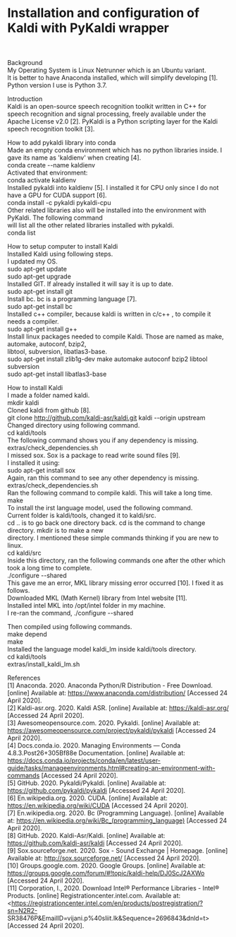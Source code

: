 # Installation and configuration of Kaldi with PyKaldi wrapper<br><br>

Background<br>
My Operating System is Linux Netrunner which is an Ubuntu variant.<br>
It is better to have Anaconda installed, which will simplify developing [1].<br>
Python version I use is Python 3.7.<br>

Introduction<br>
Kaldi is an open-source speech recognition toolkit written in C++ for speech recognition and signal
processing, freely available under the Apache License v2.0 [2]. PyKaldi is a Python scripting layer for the
Kaldi speech recognition toolkit [3].<br>

How to add pykaldi library into conda<br>
Made an empty conda environment which has no python libraries inside. I gave its name as 'kaldienv'
when creating [4].<br>
conda create --name kaldienv<br>
Activated that environment:<br>
conda activate kaldienv<br>
Installed pykaldi into kaldienv [5]. I installed it for CPU only since I do not have a GPU for CUDA support [6].<br>
conda install -c pykaldi pykaldi-cpu<br>
Other related libraries also will be installed into the environment with PyKaldi. The following command<br>
will list all the other related libraries installed with pykaldi.<br>
conda list<br>

How to setup computer to install Kaldi<br>
Installed Kaldi using following steps.<br>
I updated my OS.<br>
sudo apt-get update<br>
sudo apt-get upgrade<br>
Installed GIT. If already installed it will say it is up to date.<br>
sudo apt-get install git<br>
Install bc. bc is a programming language [7].<br>
sudo apt-get install bc<br>
Installed c++ compiler, because kaldi is written in c/c++ , to compile it needs a compiler.<br>
sudo apt-get install g++<br>
Install linux packages needed to compile Kaldi. Those are named as make, automake, autoconf, bzip2,<br>
libtool, subversion, libatlas3-base.<br>
sudo apt-get install zlib1g-dev make automake autoconf bzip2 libtool subversion<br>
sudo apt-get install libatlas3-base<br>

How to install Kaldi<br>
I made a folder named kaldi.<br>
mkdir kaldi<br>
Cloned kaldi from github [8].<br>
git clone http://github.com/kaldi-asr/kaldi.git kaldi --origin upstream<br>
Changed directory using following command.<br>
cd kaldi/tools<br>
The following command shows you if any dependency is missing.<br>
extras/check_dependencies.sh<br>
I missed sox. Sox is a package to read write sound files [9].<br>
I installed it using:<br>
sudo apt-get install sox<br>
Again, ran this command to see any other dependency is missing.<br>
extras/check_dependencies.sh<br>
Ran the following command to compile kaldi. This will take a long time.<br>
make<br>
To install the irst language model, used the following command.<br>
Current folder is kaldi/tools, changed it to kaldi/src.<br>
cd .. is to go back one directory back. cd is the command to change directory. mkdir is to make a new<br>
directory. I mentioned these simple commands thinking if you are new to linux.<br>
cd kaldi/src<br>
Inside this directory, ran the following commands one after the other which took a long time to complete.<br>
./configure --shared<br>
This gave me an error, MKL library missing error occurred [10]. I fixed it as follows.<br>
Downloaded MKL (Math Kernel) library from Intel website [11].<br>
Installed intel MKL into /opt/intel folder in my machine.<br>
I re-ran the command, ./configure --shared<br>

Then compiled using following commands.<br>
make depend<br>
make<br>
Installed the language model kaldi_lm inside kaldi/tools directory.<br>
cd kaldi/tools<br>
extras/install_kaldi_lm.sh<br>

References<br>
[1] Anaconda. 2020. Anaconda Python/R Distribution - Free Download. [online] Available at:
<https://www.anaconda.com/distribution/> [Accessed 24 April 2020].<br>
[2] Kaldi-asr.org. 2020. Kaldi ASR. [online] Available at: <https://kaldi-asr.org/> [Accessed 24 April 2020].<br>
[3] Awesomeopensource.com. 2020. Pykaldi. [online] Available at:
<https://awesomeopensource.com/project/pykaldi/pykaldi> [Accessed 24 April 2020].<br>
[4] Docs.conda.io. 2020. Managing Environments — Conda 4.8.3.Post26+305Bf88e Documentation.
[online] Available at: <https://docs.conda.io/projects/conda/en/latest/user-guide/tasks/manageenvironments.html#creating-an-environment-with-commands> [Accessed 24 April 2020].<br>
[5] GitHub. 2020. Pykaldi/Pykaldi. [online] Available at: <https://github.com/pykaldi/pykaldi> [Accessed
24 April 2020].<br>
[6] En.wikipedia.org. 2020. CUDA. [online] Available at: <https://en.wikipedia.org/wiki/CUDA>
[Accessed 24 April 2020].<br>
[7] En.wikipedia.org. 2020. Bc (Programming Language). [online] Available at:
<https://en.wikipedia.org/wiki/Bc_(programming_language)> [Accessed 24 April 2020].<br>
[8] GitHub. 2020. Kaldi-Asr/Kaldi. [online] Available at: <https://github.com/kaldi-asr/kaldi> [Accessed 24
April 2020].<br>
[9] Sox.sourceforge.net. 2020. Sox - Sound Exchange | Homepage. [online] Available at:
<http://sox.sourceforge.net/> [Accessed 24 April 2020].<br>
[10] Groups.google.com. 2020. Google Groups. [online] Available at:
<https://groups.google.com/forum/#!topic/kaldi-help/DJ0ScJ2AXWo> [Accessed 24 April 2020].<br>
[11] Corporation, I., 2020. Download Intel® Performance Libraries - Intel® Products. [online]
Registrationcenter.intel.com. Available at:
<https://registrationcenter.intel.com/en/products/postregistration/?sn=N2R2-
SR38476P&EmailID=vijani.p%40sliit.lk&Sequence=2696843&dnld=t> [Accessed 24 April 2020].<br>
